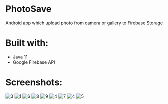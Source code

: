 # PhotoSave
Android app which upload photo from camera or gallery to Firebase Storage

# Built with:
* Java 11
* Google Firebase API

# Screenshots:


<img src="https://i.ibb.co/QpdN44f/3.jpg" alt="3" border="0">
<img src="https://i.ibb.co/RTrzNJ0/1.jpg" alt="1" border="0">
<img src="https://i.ibb.co/DGR94cm/6.jpg" alt="6" border="0">
<img src="https://i.ibb.co/Gsksjkm/8.jpg" alt="8" border="0">
<img src="https://i.ibb.co/tZyB89B/9.jpg" alt="9" border="0">
<img src="https://i.ibb.co/L1xCPzf/4.jpg" alt="4" border="0">
<img src="https://i.ibb.co/RSyvgqp/7.jpg" alt="7" border="0">
<img src="https://i.ibb.co/L1xCPzf/4.jpg" alt="4" border="0">
<img src="https://i.ibb.co/DCdzmjV/5.jpg" alt="5" border="0">

